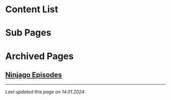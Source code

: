# Content List

# Sub Pages

# Archived Pages

## [Ninjago Episodes](archived-pages/ninjago-episodes.md)

---

*Last updated this page on 14.01.2024*
